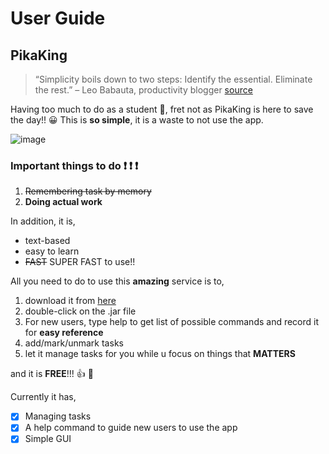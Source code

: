 # User Guide

## PikaKing

> “Simplicity boils down to two steps: Identify the essential. Eliminate the rest.” – Leo Babauta, productivity blogger
> [source](https://friday.app/p/productivity-quotes)

Having too much to do as a student 🤢, fret not as PikaKing is here to save the day!! 😀
This is **so simple**, it is a waste to not use the app.

![image](https://img.freepik.com/free-vector/business-man-dealing-multi-task-new-idea-working-laptop-concept-business-goals-success-satisfying-achievement_1150-39765.jpg?size=626&ext=jpg)

### Important things to do ❗ ❗ ❗

1. ~~Remembering task by memory~~
2. **Doing actual work**

In addition, it is,

- text-based
- easy to learn
- ~~FAST~~ SUPER FAST to use!!

All you need to do to use this **amazing** service is to,

1. download it from [here](https://github.com/zhanyang01/ip)
2. double-click on the .jar file
3. For new users, type help to get list of possible commands and record it for **easy reference**
4. add/mark/unmark tasks
5. let it manage tasks for you while u focus on things that **MATTERS**

and it is **FREE**!!! 👍 💯

Currently it has,

- [x] Managing tasks
- [x] A help command to guide new users to use the app
- [x] Simple GUI
